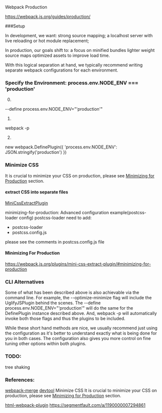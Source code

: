 Webpack Production

https://webpack.js.org/guides/production/


###Setup

In development, we want:
strong source mapping;
a localhost server with live reloading or hot module replacement;

In production, our goals shift to:
a focus on minified bundles
lighter weight source maps
optimized assets to improve load time. 

With this logical separation at hand, we typically recommend writing separate webpack configurations for each environment.

### Specify the Environment: process.env.NODE_ENV === 'production'

0.
 --define process.env.NODE_ENV="'production'"

1.
webpack -p

2.
new webpack.DefinePlugin({
  'process.env.NODE_ENV': JSON.stringify('production')
})


### Minimize CSS
It is crucial to minimize your CSS on production, please see [Minimizing for Production](https://webpack.js.org/plugins/mini-css-extract-plugin/#minimizing-for-production) section.

#### extract CSS into separate files
[MiniCssExtractPlugin](https://webpack.js.org/plugins/mini-css-extract-plugin/#minimizing-for-production)

minimizing-for-production: Advanced configuration example(postcss-loader config)
postcss-loader need to add: 
* postcss-loader
* postcss.config.js

please see the comments in postcss.config.js file

#### Minimizing For Production
https://webpack.js.org/plugins/mini-css-extract-plugin/#minimizing-for-production


### CLI Alternatives
Some of what has been described above is also achievable via the command line. For example, the --optimize-minimize flag will include the UglifyJSPlugin behind the scenes. The --define process.env.NODE_ENV="'production'" will do the same for the DefinePlugin instance described above. And, webpack -p will automatically invoke both those flags and thus the plugins to be included.

While these short hand methods are nice, we usually recommend just using the configuration as it's better to understand exactly what is being done for you in both cases. The configuration also gives you more control on fine tuning other options within both plugins.


### TODO: 
tree shaking

### References:
[webpack-merge](https://github.com/survivejs/webpack-merge)
[devtool](https://webpack.js.org/configuration/)
Minimize CSS
It is crucial to minimize your CSS on production, please see [Minimizing for Production](https://webpack.js.org/plugins/mini-css-extract-plugin/#minimizing-for-production) section.

[html-webpack-plugin](https://github.com/jantimon/html-webpack-plugin#configuration)
https://segmentfault.com/a/1190000007294861